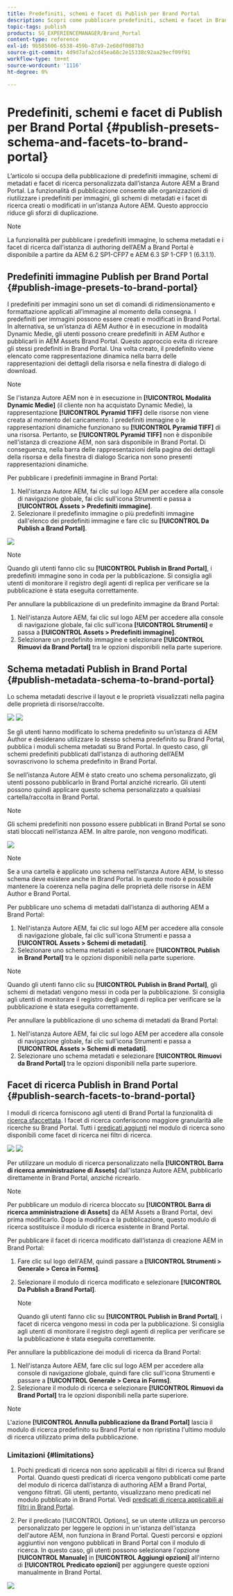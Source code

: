 ```yaml
---
title: Predefiniti, schemi e facet di Publish per Brand Portal
description: Scopri come pubblicare predefiniti, schemi e facet in Brand Portal.
topic-tags: publish
products: SG_EXPERIENCEMANAGER/Brand_Portal
content-type: reference
exl-id: 9b585606-6538-459b-87a9-2e68df0087b3
source-git-commit: 4d9d7afa2cd45ea68c2e15338c92aa29ecf09f91
workflow-type: tm+mt
source-wordcount: '1116'
ht-degree: 0%

---
```


# Predefiniti, schemi e facet di Publish per Brand Portal {#publish-presets-schema-and-facets-to-brand-portal}

L’articolo si occupa della pubblicazione di predefiniti immagine, schemi di metadati e facet di ricerca personalizzata dall’istanza Autore AEM a Brand Portal. La funzionalità di pubblicazione consente alle organizzazioni di riutilizzare i predefiniti per immagini, gli schemi di metadati e i facet di ricerca creati o modificati in un’istanza Autore AEM. Questo approccio riduce gli sforzi di duplicazione.

>[!NOTE]
>
>La funzionalità per pubblicare i predefiniti immagine, lo schema metadati e i facet di ricerca dall’istanza di authoring dell’AEM a Brand Portal è disponibile a partire da AEM 6.2 SP1-CFP7 e AEM 6.3 SP 1-CFP 1 (6.3.1.1).

## Predefiniti immagine Publish per Brand Portal {#publish-image-presets-to-brand-portal}

I predefiniti per immagini sono un set di comandi di ridimensionamento e formattazione applicati all’immagine al momento della consegna. I predefiniti per immagini possono essere creati e modificati in Brand Portal. In alternativa, se un’istanza di AEM Author è in esecuzione in modalità Dynamic Medie, gli utenti possono creare predefiniti in AEM Author e pubblicarli in AEM Assets Brand Portal. Questo approccio evita di ricreare gli stessi predefiniti in Brand Portal.
Una volta creato, il predefinito viene elencato come rappresentazione dinamica nella barra delle rappresentazioni dei dettagli della risorsa e nella finestra di dialogo di download.

>[!NOTE]
>
>Se l&#39;istanza Autore AEM non è in esecuzione in **[!UICONTROL Modalità Dynamic Medie]** (il cliente non ha acquistato Dynamic Medie), la rappresentazione **[!UICONTROL Pyramid TIFF]** delle risorse non viene creata al momento del caricamento. I predefiniti immagine o le rappresentazioni dinamiche funzionano su **[!UICONTROL Pyramid TIFF]** di una risorsa. Pertanto, se **[!UICONTROL Pyramid TIFF]** non è disponibile nell&#39;istanza di creazione AEM, non sarà disponibile in Brand Portal. Di conseguenza, nella barra delle rappresentazioni della pagina dei dettagli della risorsa e della finestra di dialogo Scarica non sono presenti rappresentazioni dinamiche.

Per pubblicare i predefiniti immagine in Brand Portal:

1. Nell&#39;istanza Autore AEM, fai clic sul logo AEM per accedere alla console di navigazione globale, fai clic sull&#39;icona Strumenti e passa a **[!UICONTROL Assets > Predefiniti immagine]**.
1. Selezionare il predefinito immagine o più predefiniti immagine dall&#39;elenco dei predefiniti immagine e fare clic su **[!UICONTROL Da Publish a Brand Portal]**.

![](assets/publishpreset.png)

>[!NOTE]
>
>Quando gli utenti fanno clic su **[!UICONTROL Publish in Brand Portal]**, i predefiniti immagine sono in coda per la pubblicazione. Si consiglia agli utenti di monitorare il registro degli agenti di replica per verificare se la pubblicazione è stata eseguita correttamente.

Per annullare la pubblicazione di un predefinito immagine da Brand Portal:

1. Nell&#39;istanza Autore AEM, fai clic sul logo AEM per accedere alla console di navigazione globale, fai clic sull&#39;icona **[!UICONTROL Strumenti]** e passa a **[!UICONTROL Assets > Predefiniti immagine]**.
1. Selezionare un predefinito immagine e selezionare **[!UICONTROL Rimuovi da Brand Portal]** tra le opzioni disponibili nella parte superiore.

## Schema metadati Publish in Brand Portal {#publish-metadata-schema-to-brand-portal}

Lo schema metadati descrive il layout e le proprietà visualizzati nella pagina delle proprietà di risorse/raccolte.

![](assets/metadata-schema-editor.png) ![](assets/asset-properties-1.png)

Se gli utenti hanno modificato lo schema predefinito su un’istanza di AEM Author e desiderano utilizzare lo stesso schema predefinito su Brand Portal, pubblica i moduli schema metadati su Brand Portal. In questo caso, gli schemi predefiniti pubblicati dall’istanza di authoring dell’AEM sovrascrivono lo schema predefinito in Brand Portal.

Se nell’istanza Autore AEM è stato creato uno schema personalizzato, gli utenti possono pubblicarlo in Brand Portal anziché ricrearlo. Gli utenti possono quindi applicare questo schema personalizzato a qualsiasi cartella/raccolta in Brand Portal.

>[!NOTE]
>
>Gli schemi predefiniti non possono essere pubblicati in Brand Portal se sono stati bloccati nell’istanza AEM. In altre parole, non vengono modificati.

![](assets/default-schema-form.png)

>[!NOTE]
>
>Se a una cartella è applicato uno schema nell’istanza Autore AEM, lo stesso schema deve esistere anche in Brand Portal. In questo modo è possibile mantenere la coerenza nella pagina delle proprietà delle risorse in AEM Author e Brand Portal.

Per pubblicare uno schema di metadati dall’istanza di authoring AEM a Brand Portal:

1. Nell&#39;istanza Autore AEM, fai clic sul logo AEM per accedere alla console di navigazione globale, fai clic sull&#39;icona Strumenti e passa a **[!UICONTROL Assets > Schemi di metadati]**.
1. Selezionare uno schema metadati e selezionare **[!UICONTROL Publish in Brand Portal]** tra le opzioni disponibili nella parte superiore.

>[!NOTE]
>
>Quando gli utenti fanno clic su **[!UICONTROL Publish in Brand Portal]**, gli schemi di metadati vengono messi in coda per la pubblicazione. Si consiglia agli utenti di monitorare il registro degli agenti di replica per verificare se la pubblicazione è stata eseguita correttamente.

Per annullare la pubblicazione di uno schema di metadati da Brand Portal:

1. Nell&#39;istanza Autore AEM, fai clic sul logo AEM per accedere alla console di navigazione globale, fai clic sull&#39;icona Strumenti e passa a **[!UICONTROL Assets > Schemi di metadati]**.
1. Selezionare uno schema metadati e selezionare **[!UICONTROL Rimuovi da Brand Portal]** tra le opzioni disponibili nella parte superiore.

## Facet di ricerca Publish in Brand Portal {#publish-search-facets-to-brand-portal}

I moduli di ricerca forniscono agli utenti di Brand Portal la funzionalità di [ricerca sfaccettata](../using/brand-portal-search-facets.md). I facet di ricerca conferiscono maggiore granularità alle ricerche su Brand Portal. Tutti i [predicati aggiunti](https://experienceleague.adobe.com/en/docs/experience-manager-65/content/assets/administer/search-facets) nel modulo di ricerca sono disponibili come facet di ricerca nei filtri di ricerca.

![](assets/property-predicate-removed.png)
![](assets/search-form.png)

Per utilizzare un modulo di ricerca personalizzato nella **[!UICONTROL Barra di ricerca amministrazione di Assets]** dall&#39;istanza Autore AEM, pubblicarlo direttamente in Brand Portal, anziché ricrearlo.

>[!NOTE]
>
>Per pubblicare un modulo di ricerca bloccato su **[!UICONTROL Barra di ricerca amministrazione di Assets]** da AEM Assets a Brand Portal, devi prima modificarlo. Dopo la modifica e la pubblicazione, questo modulo di ricerca sostituisce il modulo di ricerca esistente in Brand Portal.

Per pubblicare il facet di ricerca modificato dall’istanza di creazione AEM in Brand Portal:

1. Fare clic sul logo dell&#39;AEM, quindi passare a **[!UICONTROL Strumenti > Generale > Cerca in Forms]**.
1. Selezionare il modulo di ricerca modificato e selezionare **[!UICONTROL Da Publish a Brand Portal]**.

   >[!NOTE]
   >
   >Quando gli utenti fanno clic su **[!UICONTROL Publish in Brand Portal]**, i facet di ricerca vengono messi in coda per la pubblicazione. Si consiglia agli utenti di monitorare il registro degli agenti di replica per verificare se la pubblicazione è stata eseguita correttamente.

Per annullare la pubblicazione dei moduli di ricerca da Brand Portal:

1. Nell&#39;istanza Autore AEM, fare clic sul logo AEM per accedere alla console di navigazione globale, quindi fare clic sull&#39;icona Strumenti e passare a **[!UICONTROL Generale > Cerca in Forms]**.
1. Selezionare il modulo di ricerca e selezionare **[!UICONTROL Rimuovi da Brand Portal]** tra le opzioni disponibili nella parte superiore.

>[!NOTE]
>
>L&#39;azione **[!UICONTROL Annulla pubblicazione da Brand Portal]** lascia il modulo di ricerca predefinito su Brand Portal e non ripristina l&#39;ultimo modulo di ricerca utilizzato prima della pubblicazione.

### Limitazioni {#limitations}

1. Pochi predicati di ricerca non sono applicabili ai filtri di ricerca sul Brand Portal. Quando questi predicati di ricerca vengono pubblicati come parte del modulo di ricerca dall’istanza di authoring AEM a Brand Portal, vengono filtrati. Gli utenti, pertanto, visualizzano meno predicati nel modulo pubblicato in Brand Portal. Vedi [predicati di ricerca applicabili ai filtri in Brand Portal](../using/brand-portal-search-facets.md#list-of-search-predicates).

1. Per il predicato [!UICONTROL Options], se un utente utilizza un percorso personalizzato per leggere le opzioni in un&#39;istanza dell&#39;istanza dell&#39;autore AEM, non funziona in Brand Portal. Questi percorsi e opzioni aggiuntivi non vengono pubblicati in Brand Portal con il modulo di ricerca. In questo caso, gli utenti possono selezionare l&#39;opzione **[!UICONTROL Manuale]** in **[!UICONTROL Aggiungi opzioni]** all&#39;interno di **[!UICONTROL Predicato opzioni]** per aggiungere queste opzioni manualmente in Brand Portal.

![](assets/options-predicate-manual.png)
